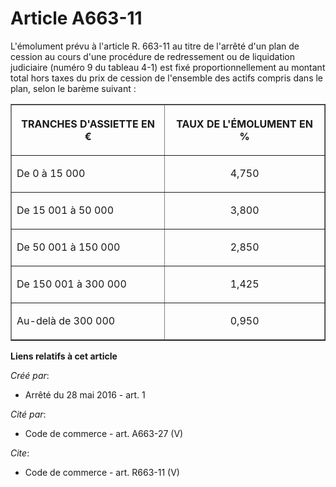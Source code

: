 # Article A663-11

L'émolument prévu à l'article R. 663-11 au titre de l'arrêté d'un plan de cession au cours d'une procédure de redressement ou
de liquidation judiciaire (numéro 9 du tableau 4-1) est fixé proportionnellement au montant total hors taxes du prix de
cession de l'ensemble des actifs compris dans le plan, selon le barème suivant : 

<table align="center" width="710" border="1">
  <tbody>
    <tr>
      <th>

TRANCHES D'ASSIETTE EN € 

</th>
      <th>

TAUX DE L'ÉMOLUMENT EN % 

</th>
    </tr>
    <tr>
      <td valign="middle" align="left">

De 0 à 15 000 

</td>
      <td valign="middle" align="center">

4,750 

</td>
    </tr>
    <tr>
      <td align="left" valign="middle">

De 15 001 à 50 000 

</td>
      <td valign="middle" align="center">

3,800 

</td>
    </tr>
    <tr>
      <td align="left" valign="middle">

De 50 001 à 150 000 

</td>
      <td valign="middle" align="center">

2,850 

</td>
    </tr>
    <tr>
      <td align="left" valign="middle">

De 150 001 à 300 000 

</td>
      <td valign="middle" align="center">

1,425 

</td>
    </tr>
    <tr>
      <td align="left" valign="middle">

Au-delà de 300 000 

</td>
      <td valign="middle" align="center">

0,950

</td>
    </tr>
  </tbody>
</table>

**Liens relatifs à cet article**

_Créé par_:

  - Arrêté du 28 mai 2016 - art. 1

_Cité par_:

  - Code de commerce - art. A663-27 (V)

_Cite_:

  - Code de commerce - art. R663-11 (V)
